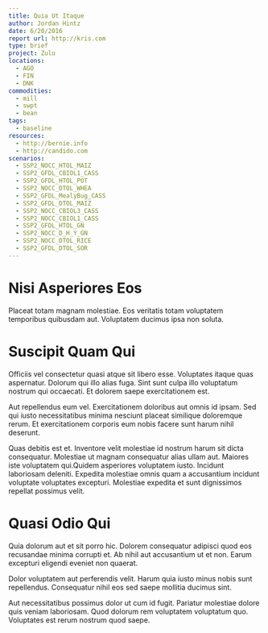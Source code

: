```yaml
---
title: Quia Ut Itaque
author: Jordan Hintz
date: 6/20/2016
report url: http://kris.com
type: brief
project: Zulu
locations:
  - AGO
  - FIN
  - DNK
commodities:
  - mill
  - swpt
  - bean
tags:
  - baseline
resources:
  - http://bernie.info
  - http://candido.com
scenarios:
  - SSP2_NOCC_HTOL_MAIZ
  - SSP2_GFDL_CBIOL1_CASS
  - SSP2_GFDL_HTOL_POT
  - SSP2_NOCC_DTOL_WHEA
  - SSP2_GFDL_MealyBug_CASS
  - SSP2_GFDL_DTOL_MAIZ
  - SSP2_NOCC_CBIOL3_CASS
  - SSP2_NOCC_CBIOL1_CASS
  - SSP2_GFDL_HTOL_GN
  - SSP2_NOCC_D_H_Y_GN
  - SSP2_NOCC_DTOL_RICE
  - SSP2_GFDL_DTOL_SOR
---
```

# Nisi Asperiores Eos
Placeat totam magnam molestiae. Eos veritatis totam voluptatem temporibus quibusdam aut. Voluptatem ducimus ipsa non soluta.

# Suscipit Quam Qui
Officiis vel consectetur quasi atque sit libero esse. Voluptates itaque quas aspernatur. Dolorum qui illo alias fuga. Sint sunt culpa illo voluptatum nostrum qui occaecati. Et dolorem saepe exercitationem est.
 Aut repellendus eum vel. Exercitationem doloribus aut omnis id ipsam. Sed qui iusto necessitatibus minima nesciunt placeat similique doloremque rerum. Et exercitationem corporis eum nobis facere sunt harum nihil deserunt.
 Quas debitis est et. Inventore velit molestiae id nostrum harum sit dicta consequatur. Molestiae ut magnam consequatur alias ullam aut. Maiores iste voluptatem qui.Quidem asperiores voluptatem iusto. Incidunt laboriosam deleniti. Expedita molestiae omnis quam a accusantium incidunt voluptate voluptates excepturi. Molestiae expedita et sunt dignissimos repellat possimus velit.

# Quasi Odio Qui
Quia dolorum aut et sit porro hic. Dolorem consequatur adipisci quod eos recusandae minima corrupti et. Ab nihil aut accusantium ut et non. Earum excepturi eligendi eveniet non quaerat.
 Dolor voluptatem aut perferendis velit. Harum quia iusto minus nobis sunt repellendus. Consequatur nihil eos sed saepe mollitia ducimus sint.
 Aut necessitatibus possimus dolor ut cum id fugit. Pariatur molestiae dolore quis veniam laboriosam. Quod dolorum rem voluptatem voluptatum quo. Voluptates est rerum nostrum quod saepe.
